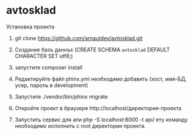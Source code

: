 # avtosklad

Установка проекта

1. git clone https://github.com/arnautdev/avtosklad.git

2. Создание базъ даннъх (CREATE SCHEMA `avtosklad` DEFAULT CHARACTER SET utf8;)

3. запустите composer install

4. Редактируйте файл phinx.yml необходимо добавить (хост, имя-БД, усер, пароль в development)

5. Запустите ./vendor/bin/phinx migrate

6. Откройте проект в браузере http://localhost/директория-проекта

7. Запустить сервис для апи php -S localhost:8000 -t api/ ету команду необходимо исполнить с root директории проекта.
